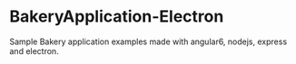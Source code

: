 # BakeryApplication-Electron
Sample Bakery application examples made with angular6, nodejs, express and electron.
